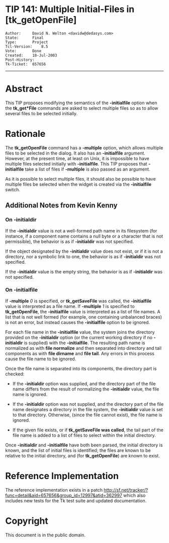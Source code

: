 # TIP 141: Multiple Initial-Files in [tk_getOpenFile]
	Author:		David N. Welton <davidw@dedasys.com>
	State:		Final
	Type:		Project
	Tcl-Version:	8.5
	Vote:		Done
	Created:	18-Jul-2003
	Post-History:	
	Tk-Ticket:	657656
-----

# Abstract

This TIP proposes modifying the semantics of the **-initialfile**
option when the **tk\_get\*File** commands are asked to select
multiple files so as to allow several files to be selected initially.

# Rationale

The **tk\_getOpenFile** command has a **-multiple** option, which
allows multiple files to be selected in the dialog.  It also has an
**-initialfile** argument.  However, at the present time, at least
on Unix, it is impossible to have multiple files selected initially
with **-initialfile**.  This TIP proposes that **-initialfile**
take a list of files if **-multiple** is also passed as an argument.

As it is possible to select multiple files, it should also be possible
to have multiple files be selected when the widget is created via the
**-initialfile** switch.

## Additional Notes from Kevin Kenny

### On -initialdir

If the **-initialdir** value is not a well-formed path name in its
filesystem \(for instance, if a component name contains a null byte or
a character that is not permissible\), the behavior is as if
**-initialdir** was not specified.

If the object designated by the **-initialdir** value does not
exist, or if it is not a directory, nor a symbolic link to one, the
behavior is as if **-initialdir** was not specified.

If the **-initialdir** value is the empty string, the behavior is as
if **-initialdir** was not specified.

### On -initialfile

If **-multiple** _0_ is specified, or **tk\_getSaveFile** was
called, the **-initialfile** value is interpreted as a file name.
If **-multiple** _1_ is specified to **tk\_getOpenFile**, the
**-initialfile** value is interpreted as a list of file names.  A
list that is not well formed \(for example, one containing unbalanced
braces\) is not an error, but instead causes the **-initialfile**
option to be ignored.

For each file name in the **-initialfile** value, the system joins
the directory provided on the **-initialdir** option \(or the current
working directory if no **-initialdir** is supplied\) with the
**-initialfile**.  The resulting path name is normalized as with
**file normalize** and then separated into directory and tail
components as with **file dirname** and **file tail**.  Any errors
in this process cause the file name to be ignored.

Once the file name is separated into its components, the directory
part is checked:

 * If the **-initialdir** option was supplied, and the directory
   part of the file name differs from the result of normalizing the
   **-initialdir** value, the file name is ignored.

 * If the **-initialdir** option was not supplied, and the directory
   part of the file name designates a directory in the file system,
   the **-initialdir** value is set to that directory.  Otherwise,
   \(since the file cannot exist\), the file name is ignored.

 * If the given file exists, or if **tk\_getSaveFile was called**,
   the tail part of the file name is added to a list of files to
   select within the initial directory.

Once **-initialdir** and **-initialfile** have both been parsed,
the initial directory is known, and the list of initial files is
identified; the files are known to be relative to the initial
directory, and \(for **tk\_getOpenFile**\) are known to exist.

# Reference Implementation

The reference implementation exists in a patch
<http://sf.net/tracker/?func=detail&aid=657656&group_id=12997&atid=362997> 
which also includes new tests for the Tk test suite and updated
documentation.

# Copyright

This document is in the public domain.

